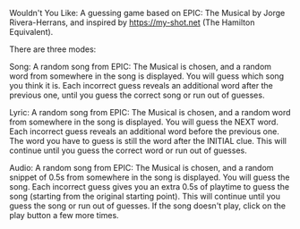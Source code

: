 Wouldn't You Like: A guessing game based on EPIC: The Musical by Jorge Rivera-Herrans, and inspired by https://my-shot.net (The Hamilton Equivalent).

There are three modes:

Song: A random song from EPIC: The Musical is chosen, and a random word from somewhere in the song is displayed. You will guess which song you think it is. Each incorrect guess reveals an additional word after the previous one, until you guess the correct song or run out of guesses.

Lyric: A random song from EPIC: The Musical is chosen, and a random word from somewhere in the song is displayed. You will guess the NEXT word. Each incorrect guess reveals an additional word before the previous one. The word you have to guess is still the word after the INITIAL clue. This will continue until you guess the correct word or run out of guesses.

Audio: A random song from EPIC: The Musical is chosen, and a random snippet of 0.5s from somewhere in the song is displayed. You will guess the song. Each incorrect guess gives you an extra 0.5s of playtime to guess the song (starting from the original starting point). This will continue until you guess the song or run out of guesses. If the song doesn't play, click on the play button a few more times.
